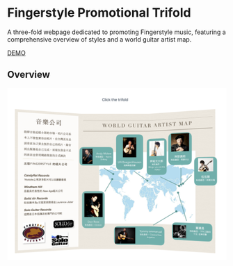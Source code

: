 # Fingerstyle Promotional Trifold

A three-fold webpage dedicated to promoting Fingerstyle music, featuring a
comprehensive overview of styles and a world guitar artist map.

[DEMO](https://fingerstyle-promotional-trifold.vercel.app/)


## Overview
![image](/public/Overview.png)